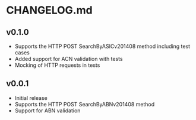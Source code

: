 # CHANGELOG.md

## v0.1.0

* Supports the HTTP POST SearchByASICv201408 method including test cases
* Added support for ACN validation with tests
* Mocking of HTTP requests in tests

## v0.0.1

* Initial release
* Supports the HTTP POST SearchByABNv201408 method
* Support for ABN validation

